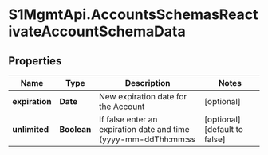 # S1MgmtApi.AccountsSchemasReactivateAccountSchemaData

## Properties
Name | Type | Description | Notes
------------ | ------------- | ------------- | -------------
**expiration** | **Date** | New expiration date for the Account | [optional] 
**unlimited** | **Boolean** | If false enter an expiration date and time (yyyy-mm-ddThh:mm:ss | [optional] [default to false]


